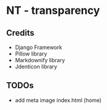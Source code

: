# NT - transparency

## Credits
 - Django Framework
 - Pillow library
 - Markdownify library
 - Jdenticon library


## TODOs
 - add meta image index.html (home)